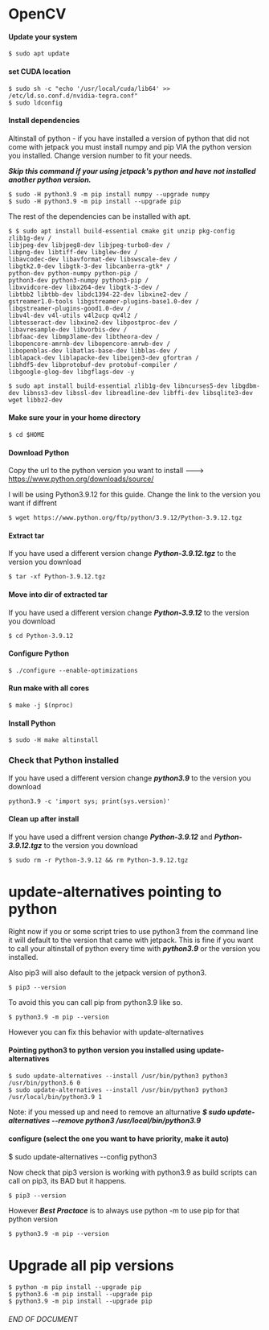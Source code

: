 # OpenCV

#### Update your system
```
$ sudo apt update
```
#### set CUDA location
```
$ sudo sh -c "echo '/usr/local/cuda/lib64' >> /etc/ld.so.conf.d/nvidia-tegra.conf"
$ sudo ldconfig
```

#### Install dependencies
Altinstall of python - if you have installed a version of python that did not come with jetpack you must install numpy and pip VIA the python version you installed. Change version number to fit your needs.

***Skip this command if your using jetpack's python and have not installed another python version.***
```
$ sudo -H python3.9 -m pip install numpy --upgrade numpy
$ sudo -H python3.9 -m pip install --upgrade pip
```
The rest of the dependencies can be installed with apt.
```
$ $ sudo apt install build-essential cmake git unzip pkg-config zlib1g-dev /
libjpeg-dev libjpeg8-dev libjpeg-turbo8-dev /
libpng-dev libtiff-dev libglew-dev /
libavcodec-dev libavformat-dev libswscale-dev /
libgtk2.0-dev libgtk-3-dev libcanberra-gtk* /
python-dev python-numpy python-pip /
python3-dev python3-numpy python3-pip /
libxvidcore-dev libx264-dev libgtk-3-dev /
libtbb2 libtbb-dev libdc1394-22-dev libxine2-dev /
gstreamer1.0-tools libgstreamer-plugins-base1.0-dev /
libgstreamer-plugins-good1.0-dev /
libv4l-dev v4l-utils v4l2ucp qv4l2 /
libtesseract-dev libxine2-dev libpostproc-dev /
libavresample-dev libvorbis-dev /
libfaac-dev libmp3lame-dev libtheora-dev /
libopencore-amrnb-dev libopencore-amrwb-dev /
libopenblas-dev libatlas-base-dev libblas-dev /
liblapack-dev liblapacke-dev libeigen3-dev gfortran /
libhdf5-dev libprotobuf-dev protobuf-compiler /
libgoogle-glog-dev libgflags-dev -y
```












```
$ sudo apt install build-essential zlib1g-dev libncurses5-dev libgdbm-dev libnss3-dev libssl-dev libreadline-dev libffi-dev libsqlite3-dev wget libbz2-dev
```
#### Make sure your in your home directory
```
$ cd $HOME
```
#### Download Python
Copy the url to the python version you want to install ---> https://www.python.org/downloads/source/

I will be using Python3.9.12 for this guide. Change the link to the version you want if diffrent
```
$ wget https://www.python.org/ftp/python/3.9.12/Python-3.9.12.tgz
```
#### Extract tar
If you have used a different version change ***Python-3.9.12.tgz*** to the version you download
```
$ tar -xf Python-3.9.12.tgz
```
#### Move into dir of extracted tar
If you have used a different version change ***Python-3.9.12*** to the version you download
```
$ cd Python-3.9.12
```
#### Configure Python
```
$ ./configure --enable-optimizations
```
#### Run make with all cores
```
$ make -j $(nproc)
```
#### Install Python
```
$ sudo -H make altinstall
```
### Check that Python installed
If you have used a different version change ***python3.9*** to the version you download
```
python3.9 -c 'import sys; print(sys.version)'
```

#### Clean up after install
If you have used a diffrent version change ***Python-3.9.12*** and ***Python-3.9.12.tgz*** to the version you download
```
$ sudo rm -r Python-3.9.12 && rm Python-3.9.12.tgz
```


# update-alternatives pointing to python

Right now if you or some script tries to use python3 from the command line it will default to the version that came with jetpack. This is fine if you want to call your altinstall of python every time with ***python3.9*** or the version you installed.

Also pip3 will also default to the jetpack version of python3.
```
$ pip3 --version
```
To avoid this you can call pip from python3.9 like so.
```
$ python3.9 -m pip --version
```

However you can fix this behavior with update-alternatives

#### Pointing python3 to python version you installed using update-alternatives
```
$ sudo update-alternatives --install /usr/bin/python3 python3 /usr/bin/python3.6 0
$ sudo update-alternatives --install /usr/bin/python3 python3 /usr/local/bin/python3.9 1
```

Note: if you messed up and need to remove an alturnative ***$ sudo update-alternatives --remove python3 /usr/local/bin/python3.9***

#### configure (select the one you want to have priority, make it auto)
$ sudo update-alternatives --config python3

Now check that pip3 version is working with python3.9 as build scripts can call on pip3, its BAD but it happens.
```
$ pip3 --version
```

However ***Best Practace*** is to always use python -m to use pip for that python version
```
$ python3.9 -m pip --version
```
# Upgrade all pip versions
```
$ python -m pip install --upgrade pip
$ python3.6 -m pip install --upgrade pip
$ python3.9 -m pip install --upgrade pip
```

###### END OF DOCUMENT
